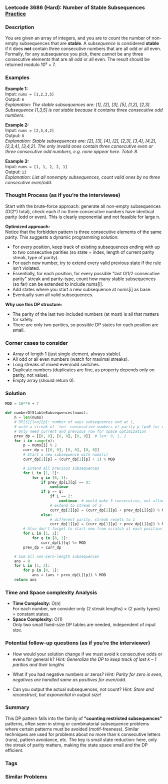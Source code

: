 ### Leetcode 3686 (Hard): Number of Stable Subsequences [Practice](https://leetcode.com/problems/number-of-stable-subsequences)

### Description  
You are given an array of integers, and you are to count the number of non-empty subsequences that are **stable**. A *subsequence* is considered **stable** if it does **not** contain three consecutive numbers that are all odd or all even.  
Formally, for any subsequence you pick, there cannot be any three consecutive elements that are all odd or all even. The result should be returned modulo 10⁹ + 7.

### Examples  

**Example 1:**  
Input: `nums = [1,2,3,5]`  
Output: `6`  
*Explanation: The stable subsequences are: [1], [2], [3], [5], [1,2], [2,3]. Subsequence [1,3,5] is not stable because it contains three consecutive odd numbers.*

**Example 2:**  
Input: `nums = [2,3,4,2]`  
Output: `8`  
*Explanation: Stable subsequences are: [2], [3], [4], [2], [2,3], [3,4], [4,2], [2,3,4], [3,4,2]. The only invalid ones contain three consecutive even or three consecutive odd numbers, e.g. none appear here. Total: 8.*

**Example 3:**  
Input: `nums = [1, 1, 2, 2, 1]`  
Output: `13`  
*Explanation: List all nonempty subsequences, count valid ones by no three consecutive even/odd.*

### Thought Process (as if you’re the interviewee)  
Start with the brute-force approach: generate all non-empty subsequences (O(2ⁿ) total), check each if no three consecutive numbers have identical parity (odd or even). This is clearly exponential and not feasible for large n.

**Optimized approach:**  
Notice that the forbidden pattern is three consecutive elements of the same parity. This suggests a dynamic programming solution:
- For every position, keep track of existing subsequences ending with up to two consecutive parities (so state = index, length of current parity streak, type of parity).
- For each new number, try to extend every valid previous state if the rule isn’t violated.
- Essentially, for each position, for every possible "last 0/1/2 consecutive parity" streak and parity-type, count how many stable subsequences (so far) can be extended to include nums[i].
- Add states where you start a new subsequence at nums[i] as base.
- Eventually sum all valid subsequences.

**Why use this DP structure:**
- The parity of the last two included numbers (at most) is all that matters for safety.
- There are only two parities, so possible DP states for each position are small.

### Corner cases to consider  
- Array of length 1 (just single element, always stable).
- All odd or all even numbers (watch for maximal streaks).
- Long streaks of mixed even/odd switches.
- Duplicate numbers (duplicates are fine, as property depends only on parity, not value).
- Empty array (should return 0).

### Solution

```python
MOD = 10**9 + 7

def numberOfStableSubsequences(nums):
    n = len(nums)
    # DP[i][len][p]: number of ways subsequences end at i,
    # with a streak of `len` consecutive numbers of parity p (p=0 for even, p=1 for odd)
    # Only need current and previous row for space optimization
    prev_dp = [[0, 0], [0, 0], [0, 0]]  # len: 0, 1, 2
    for i in range(n):
        p = nums[i] % 2
        curr_dp = [[0, 0], [0, 0], [0, 0]]
        # Start a new subsequence with nums[i]
        curr_dp[1][p] = (curr_dp[1][p] + 1) % MOD

        # Extend all previous subsequences
        for L in [1, 2]:
            for q in [0, 1]:
                if prev_dp[L][q] == 0:
                    continue
                if p == q:
                    if L == 2:
                        continue  # would make 3 consecutive, not allowed
                    # extend to streak of 2
                    curr_dp[2][p] = (curr_dp[2][p] + prev_dp[L][q]) % MOD
                else:
                    # different parity, streak resets to 1
                    curr_dp[1][p] = (curr_dp[1][p] + prev_dp[L][q]) % MOD
        # Also don't forget to start new from scratch at each position
        for L in [1, 2]:
            for q in [0, 1]:
                curr_dp[L][q] %= MOD
        prev_dp = curr_dp

    # Sum all non-zero-length subsequences
    ans = 0
    for L in [1, 2]:
        for p in [0, 1]:
            ans = (ans + prev_dp[L][p]) % MOD
    return ans
```

### Time and Space complexity Analysis  

- **Time Complexity:** O(n)  
  For each number, we consider only (2 streak lengths) × (2 parity types) = constant states.
- **Space Complexity:** O(1)  
  Only two small fixed-size DP tables are needed, independent of input size.

### Potential follow-up questions (as if you’re the interviewer)  

- How would your solution change if we must avoid k consecutive odds or evens for general k?
  *Hint: Generalize the DP to keep track of last k – 1 parities and their lengths*

- What if you had negative numbers or zeros?
  *Hint: Parity for zero is even, negatives are handled same as positives for even/odd.*

- Can you output the actual subsequences, not count?
  *Hint: Store and reconstruct, but exponential in output size!*

### Summary
This DP pattern falls into the family of **"counting restricted subsequences"** patterns, often seen in string or combinatorial subsequence problems where certain patterns must be avoided (motif-freeness). Similar techniques are used for problems about no more than k consecutive letters (runs), pattern avoidance, etc. The key is small state reduction: here, only the streak of parity matters, making the state space small and the DP efficient.

### Tags

### Similar Problems
